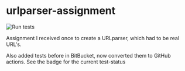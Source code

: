 # urlparser-assignment
![Run tests](https://github.com/jeroenpeters1986/urlparser-assignment/workflows/Run%20tests/badge.svg?event=push)

Assignment I received once to create a URLparser, which had to be real URL's.

Also added tests before in BitBucket, now converted them to GitHub actions.
See the badge for the current test-status
